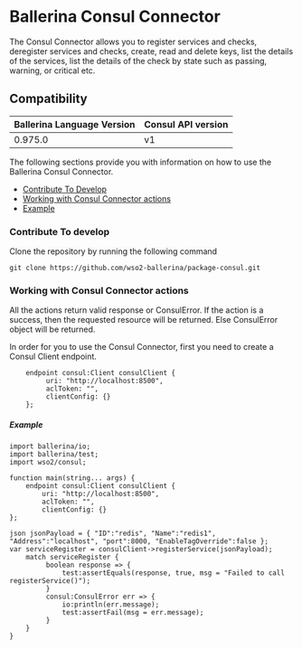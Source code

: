 # Ballerina Consul Connector

The Consul Connector allows you to register services and checks, deregister services and checks, create, read and 
delete keys, list the details of 
the services, list the details of the check by state such as passing, warning, or critical etc.

## Compatibility
| Ballerina Language Version | Consul API version  |
| -------------------------- | ------------------- |
|  0.975.0                   | v1                  |


The following sections provide you with information on how to use the Ballerina Consul Connector.

- [Contribute To Develop](#contribute-to-develop)
- [Working with Consul Connector actions](#working-with-consul-connector-actions)
- [Example](#example)

### Contribute To develop

Clone the repository by running the following command 
```ballerina
git clone https://github.com/wso2-ballerina/package-consul.git
```

### Working with Consul Connector actions

All the actions return valid response or ConsulError. If the action is a success, then the requested resource will 
be returned. Else ConsulError object will be returned.

In order for you to use the Consul Connector, first you need to create a Consul Client endpoint.

```ballerina
    endpoint consul:Client consulClient {
         uri: "http://localhost:8500",
         aclToken: "",
         clientConfig: {}
    };
```

##### Example

```ballerina
import ballerina/io;
import ballerina/test;
import wso2/consul;

function main(string... args) {
    endpoint consul:Client consulClient {
        uri: "http://localhost:8500",
        aclToken: "",
        clientConfig: {}
};
    
json jsonPayload = { "ID":"redis", "Name":"redis1", "Address":"localhost", "port":8000, "EnableTagOverride":false };
var serviceRegister = consulClient->registerService(jsonPayload);
    match serviceRegister {
         boolean response => {
             test:assertEquals(response, true, msg = "Failed to call registerService()");
         }
         consul:ConsulError err => {
             io:println(err.message);
             test:assertFail(msg = err.message);
         }
    }
}
```
